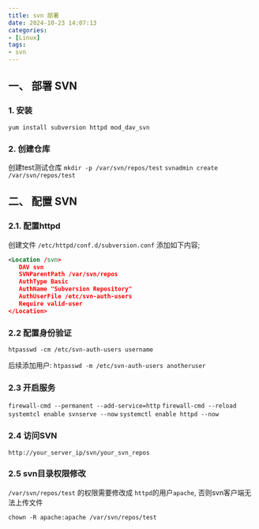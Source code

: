 ```yaml
---
title: svn 部署
date: 2024-10-23 14:07:13
categories: 
- [Linux]
tags: 
- svn
---
```


## 一、 部署 SVN

### 1. 安装

`yum install subversion httpd mod_dav_svn`

### 2. 创建仓库

创建test测试仓库
`mkdir -p /var/svn/repos/test`
`svnadmin create /var/svn/repos/test`



## 二、 配置 SVN

### 2.1. 配置httpd

创建文件 `/etc/httpd/conf.d/subversion.conf` 添加如下内容;

``` xml
<Location /svn>
   DAV svn
   SVNParentPath /var/svn/repos
   AuthType Basic
   AuthName "Subversion Repository"
   AuthUserFile /etc/svn-auth-users
   Require valid-user
</Location>
```

### 2.2 配置身份验证

`htpasswd -cm /etc/svn-auth-users username`


后续添加用户: `htpasswd -m /etc/svn-auth-users anotheruser`


### 2.3 开启服务


`firewall-cmd --permanent --add-service=http`
`firewall-cmd --reload`
`systemtcl enable svnserve --now`
`systemctl enable httpd --now`


### 2.4 访问SVN

`http://your_server_ip/svn/your_svn_repos`


### 2.5 svn目录权限修改

`/var/svn/repos/test` 的权限需要修改成 `httpd`的用户`apache`, 否则svn客户端无法上传文件

`chown -R apache:apache /var/svn/repos/test`